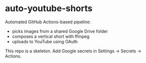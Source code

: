 # auto-youtube-shorts
Automated GitHub Actions-based pipeline:
- picks images from a shared Google Drive folder
- composes a vertical short with ffmpeg
- uploads to YouTube using OAuth

This repo is a skeleton. Add Google secrets in Settings -> Secrets -> Actions.
